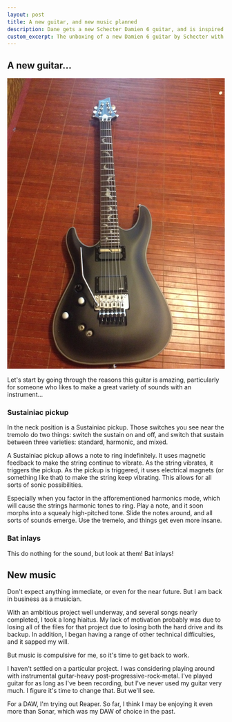 ```yaml
---
layout: post
title: A new guitar, and new music planned
description: Dane gets a new Schecter Damien 6 guitar, and is inspired to work on a new album!
custom_excerpt: The unboxing of a new Damien 6 guitar by Schecter with a Sustainiac pickup has led to inspiration for new music...
---
```


## A new guitar...

<img src="/media/blog-images/schecter-damien-6.jpg" alt="Schecter Damien 6 guitar">

Let's start by going through the reasons this guitar is amazing, particularly for someone who likes to make a great variety of sounds with an instrument...

### Sustainiac pickup

In the neck position is a Sustainiac pickup. Those switches you see near the tremolo do two things: switch the sustain on and off, and switch that sustain between three varieties: standard, harmonic, and mixed.

A Sustainiac pickup allows a note to ring indefinitely. It uses magnetic feedback to make the string continue to vibrate. As the string vibrates, it triggers the pickup. As the pickup is triggered, it uses electrical magnets (or something like that) to make the string keep vibrating. This allows for all sorts of sonic possibilities.

Especially when you factor in the afforementioned harmonics mode, which will cause the strings harmonic tones to ring. Play a note, and it soon morphs into a squealy high-pitched tone. Slide the notes around, and all sorts of sounds emerge. Use the tremelo, and things get even more insane.

### Bat inlays

This do nothing for the sound, but look at them! Bat inlays!

## New music

Don't expect anything immediate, or even for the near future. But I am back in business as a musician.

With an ambitious project well underway, and several songs nearly completed, I took a long hiaitus. My lack of motivation probably was due to losing all of the files for that project due to losing both the hard drive and its backup. In addition, I began having a range of other technical difficulties, and it sapped my will.

But music is compulsive for me, so it's time to get back to work.

I haven't settled on a particular project. I was considering playing around with instrumental guitar-heavy post-progressive-rock-metal. I've played guitar for as long as I've been recording, but I've never used my guitar very much. I figure it's time to change that. But we'll see.

For a DAW, I'm trying out Reaper. So far, I think I may be enjoying it even more than Sonar, which was my DAW of choice in the past.
